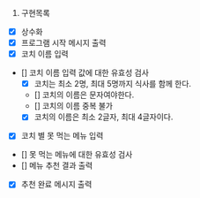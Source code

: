 1. 구현목록

- [x] 상수화
- [x] 프로그램 시작 메시지 출력
- [x] 코치 이름 입력
- [] 코치 이름 입력 값에 대한 유효성 검사
  - [x] 코치는 최소 2명, 최대 5명까지 식사를 함께 한다.
  - [] 코치의 이름은 문자여야한다.
  - [] 코치의 이름 중복 불가
  - [x] 코치의 이름은 최소 2글자, 최대 4글자이다.
- [x] 코치 별 못 먹는 메뉴 입력
- [] 못 먹는 메뉴에 대한 유효성 검사
- [] 메뉴 추천 결과 출력
- [x] 추천 완료 메시지 출력
